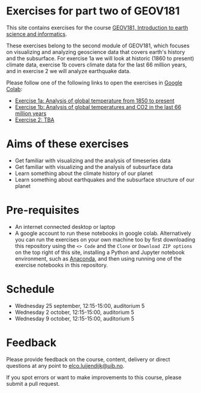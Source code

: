 
# Exercises for part two of GEOV181

This site contains exercises for the course [GEOV181, Introduction to earth science and informatics](https://www4.uib.no/en/courses/GEOV181).

These exercises belong to the second module of GEOV181, which focuses on visualizing and analyzing geoscience data that covers earth's history and the subsurface. For exercise 1a we will look at historic (1860 to present) climate data, exercise 1b covers climate data for the last 66 million years, and in exercise 2 we will analyze earthquake data.

Please follow one of the following links to open the exercises in [Google Colab](https://colab.research.google.com/):


* [Exercise 1a: Analysis of global temperature from 1850 to present](http://colab.research.google.com/github/ElcoLuijendijk/intro_earth_science_informatics/blob/main/exercise_1a.ipynb)
* [Exercise 1b: Analysis of global temperatures and CO2 in the last 66 million years](http://colab.research.google.com/github/ElcoLuijendijk/intro_earth_science_informatics/blob/main/exercise_1b.ipynb)
* [Exercise 2: TBA]()


# Aims of these exercises

* Get familiar with visualizing and the analysis of timeseries data
* Get familiar with visualizing and the analysis of subsurface data
* Learn something about the climate history of our planet
* Learn something about earthquakes and the subsurface structure of our planet


# Pre-requisites

* An internet connected desktop or laptop
* A google account to run these notebooks in google colab. Alternatively you can run the exercises on your own machine too by first downloading this repository using the `<> Code` and the `Clone` or `Download ZIP options` on the top right of this site, installing a Python and Jupyter notebook environment, such as [Anaconda](https://www.anaconda.com/), and then using running one of the exercise notebooks in this repository.


# Schedule

* Wednesday 25 september, 12:15-15:00, auditorium 5
* Wednesday 2 october, 12:15-15:00, auditorium 5
* Wednesday 9 october, 12:15-15:00, auditorium 5


# Feedback

Please provide feedback on the course, content, delivery or direct questions at any point to elco.luijendijk@uib.no.

If you spot errors or want to make improvements to this course, please submit a pull request.
